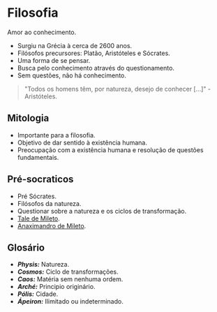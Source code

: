 # Filosofia
Amor ao conhecimento.

- Surgiu na Grécia à cerca de 2600 anos.
- Filósofos precursores: Platão, Aristóteles e Sócrates.
- Uma forma de se pensar.
- Busca pelo conhecimento através do questionamento.
- Sem questões, não há conhecimento.
> "Todos os homens têm, por natureza, desejo de conhecer [...]" - Aristóteles.

## Mitologia

- Importante para a filosofia.
- Objetivo de dar sentido à existência humana.
- Preocupação com a existência humana e resolução de questões fundamentais.

## Pré-socraticos

- Pré Sócrates.
- Filósofos da natureza.
- Questionar sobre a natureza e os ciclos de transformação.
- [Tale de Mileto](tales-de-mileto.md).
- [Anaximandro de Mileto](anaximandro-de-mileto.md).

## Glosário

- ***Physis:*** Natureza.
- ***Cosmos:*** Ciclo de transformações.
- ***Caos:*** Matéria sem nenhuma ordem.
- ***Arché:*** Principio originário.
- ***Pólis:*** Cidade.
- ***Ápeiron:*** Ilimitado ou indeterminado.
